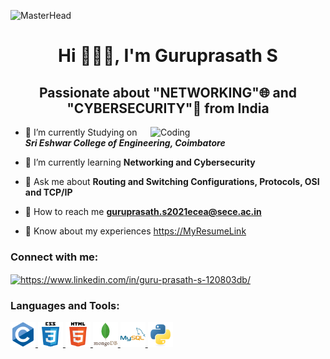 ![MasterHead](https://www.springboard.com/blog/wp-content/uploads/2022/02/is-cybersecurity-hard-scaled.jpg)

<h1 align="center">Hi 🙋🏻‍♂️, I'm Guruprasath S</h1>
<h2 align="center">Passionate about "NETWORKING"🌐 and "CYBERSECURITY"🔐 from India</h2>
<img align="right" alt="Coding" width="280" src="https://media.giphy.com/avatars/ucfcyber/rT7KnJJ811Cr.gif">

- 🔭 I’m currently Studying on ***Sri Eshwar College of Engineering, Coimbatore***

- 🌱 I’m currently learning **Networking and Cybersecurity**

- 💬 Ask me about **Routing and Switching Configurations, Protocols, OSI and TCP/IP**

- 📧 How to reach me **guruprasath.s2021ecea@sece.ac.in**

- 📄 Know about my experiences [https://MyResumeLink](https://drive.google.com/drive/folders/19HZHjsApOQzcmb5qfk7voOtXzDJjhIG5?usp=drive_link)

<h3 align="left">Connect with me:</h3>
<p align=left>
<a href="https://www.linkedin.com/in/guru-prasath-s-120803db/" target="blank"><img align="center" src="https://raw.githubusercontent.com/rahuldkjain/github-profile-readme-generator/master/src/images/icons/Social/linked-in-alt.svg" alt="https://www.linkedin.com/in/guru-prasath-s-120803db/" height="30" width="40" /></a>

</p>

<h3 align="left">Languages and Tools:</h3>
<p align="left"> <a href="https://www.cprogramming.com/" target="_blank" rel="noreferrer"> <img src="https://raw.githubusercontent.com/devicons/devicon/master/icons/c/c-original.svg" alt="c" width="40" height="40"/> </a> <a href="https://www.w3schools.com/css/" target="_blank" rel="noreferrer"> <img src="https://raw.githubusercontent.com/devicons/devicon/master/icons/css3/css3-original-wordmark.svg" alt="css3" width="40" height="40"/> </a> <a href="https://www.w3.org/html/" target="_blank" rel="noreferrer"> <img src="https://raw.githubusercontent.com/devicons/devicon/master/icons/html5/html5-original-wordmark.svg" alt="html5" width="40" height="40"/> </a> <a href="https://www.mongodb.com/" target="_blank" rel="noreferrer"> <img src="https://raw.githubusercontent.com/devicons/devicon/master/icons/mongodb/mongodb-original-wordmark.svg" alt="mongodb" width="40" height="40"/> </a> <a href="https://www.mysql.com/" target="_blank" rel="noreferrer"> <img src="https://raw.githubusercontent.com/devicons/devicon/master/icons/mysql/mysql-original-wordmark.svg" alt="mysql" width="40" height="40"/> </a> <a href="https://www.python.org" target="_blank" rel="noreferrer"> <img src="https://raw.githubusercontent.com/devicons/devicon/master/icons/python/python-original.svg" alt="python" width="40" height="40"/> </a> </p>

